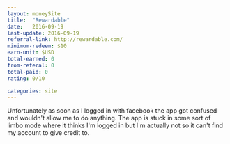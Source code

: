 ```yaml
---
layout: moneySite
title:  "Rewardable"
date:   2016-09-19
last-update: 2016-09-19
referral-link: http://rewardable.com/
minimum-redeem: $10
earn-unit: $USD
total-earned: 0
from-referal: 0
total-paid: 0
rating: 0/10

categories: site
---
```


Unfortunately as soon as I logged in with facebook the app got confused and wouldn't allow me to do anything. The app is stuck in some sort of limbo mode where it thinks I'm logged in but I'm actually not so it can't find my account to give credit to.
